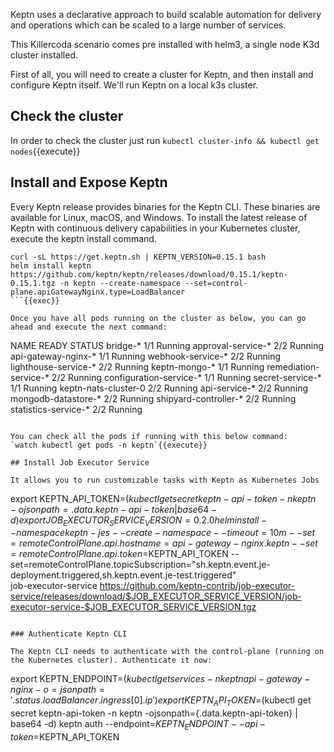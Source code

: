 Keptn uses a declarative approach to build scalable automation for delivery and operations which can be scaled to a large number of services.

This Killercoda scenario comes pre installed with helm3, a single node K3d cluster installed. 

First of all, you will need to create a cluster for Keptn, and then install and configure Keptn itself.
We'll run Keptn on a local k3s cluster.
## Check the cluster

In order to check the cluster just run  `kubectl cluster-info &&
kubectl get nodes`{{execute}}

 ## Install and Expose Keptn

 Every Keptn release provides binaries for the Keptn CLI. These binaries are available for Linux, macOS, and Windows.
 To install the latest release of Keptn with continuous delivery capabilities in your Kubernetes cluster, execute the keptn install command.

```
curl -sL https://get.keptn.sh | KEPTN_VERSION=0.15.1 bash
helm install keptn https://github.com/keptn/keptn/releases/download/0.15.1/keptn-0.15.1.tgz -n keptn --create-namespace --set=control-plane.apiGatewayNginx.type=LoadBalancer
```{{exec}}

Once you have all pods running on the cluster as below, you can go ahead and execute the next command:
```
NAME                         READY   STATUS
bridge-*                     1/1     Running
approval-service-*           2/2     Running
api-gateway-nginx-*          1/1     Running
webhook-service-*            2/2     Running
lighthouse-service-*         2/2     Running
keptn-mongo-*                1/1     Running
remediation-service-*        2/2     Running
configuration-service-*      1/1     Running
secret-service-*             1/1     Running
keptn-nats-cluster-0         2/2     Running
api-service-*                2/2     Running
mongodb-datastore-*          2/2     Running
shipyard-controller-*        2/2     Running
statistics-service-*         2/2     Running
```

You can check all the pods if running with this below command:
`watch kubectl get pods -n keptn`{{execute}}

## Install Job Executor Service

It allows you to run customizable tasks with Keptn as Kubernetes Jobs

```
export KEPTN_API_TOKEN=$(kubectl get secret keptn-api-token -n keptn -ojsonpath={.data.keptn-api-token} | base64 -d)
export JOB_EXECUTOR_SERVICE_VERSION=0.2.0
helm install --namespace keptn-jes --create-namespace --timeout=10m --set=remoteControlPlane.api.hostname=api-gateway-nginx.keptn --set=remoteControlPlane.api.token=$KEPTN_API_TOKEN --set=remoteControlPlane.topicSubscription="sh.keptn.event.je-deployment.triggered\,sh.keptn.event.je-test.triggered" \
job-executor-service https://github.com/keptn-contrib/job-executor-service/releases/download/$JOB_EXECUTOR_SERVICE_VERSION/job-executor-service-$JOB_EXECUTOR_SERVICE_VERSION.tgz
```{{execute}}

### Authenticate Keptn CLI

The Keptn CLI needs to authenticate with the control-plane (running on the Kubernetes cluster). Authenticate it now:

```
export KEPTN_ENDPOINT=$(kubectl get services -n keptn api-gateway-nginx -o=jsonpath='{.status.loadBalancer.ingress[0].ip}')
export KEPTN_API_TOKEN=$(kubectl get secret keptn-api-token -n keptn -ojsonpath={.data.keptn-api-token} | base64 -d)
keptn auth --endpoint=$KEPTN_ENDPOINT --api-token=$KEPTN_API_TOKEN
```{{execute}}
